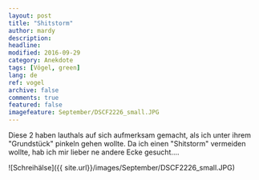 ```yaml
---
layout: post
title: "Shitstorm"
author: mardy
description: 
headline: 
modified: 2016-09-29
category: Anekdote
tags: [Vögel, green]
lang: de
ref: vogel
archive: false
comments: true
featured: false
imagefeature: September/DSCF2226_small.JPG
---
```

Diese 2 haben lauthals auf sich aufmerksam gemacht, als ich unter ihrem "Grundstück" pinkeln gehen wollte. Da ich einen "Shitstorm" vermeiden wollte, hab ich mir lieber ne andere Ecke gesucht....

![Schreihälse]({{ site.url}}/images/September/DSCF2226_small.JPG)


